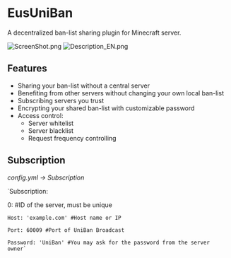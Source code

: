 # EusUniBan

A decentralized ban-list sharing plugin for Minecraft server.

![ScreenShot.png](https://raw.githubusercontent.com/leavessoft/EusUniBan/master/ScreenShot.png)
![Description_EN.png](https://raw.githubusercontent.com/leavessoft/EusUniBan/master/Description_EN.png)

## Features

* Sharing your ban-list without a central server
* Benefiting from other servers without changing your own local ban-list
* Subscribing servers you trust
* Encrypting your shared ban-list with customizable password
* Access control:
  * Server whitelist
  * Server blacklist
  * Request frequency controlling

## Subscription

*config.yml -> Subscription*

`Subscription:

  0: #ID of the server, must be unique
  
    Host: 'example.com' #Host name or IP
    
    Port: 60009 #Port of UniBan Broadcast
    
    Password: 'UniBan' #You may ask for the password from the server owner`
